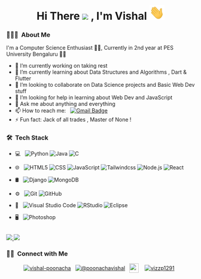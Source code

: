 <h1 align="Center">  Hi There <img src="https://media.giphy.com/media/WUlplcMpOCEmTGBtBW/giphy.gif" width="40px"> , I'm Vishal <img src="https://raw.githubusercontent.com/ABSphreak/ABSphreak/master/gifs/Hi.gif" width="40px" /> </h1>


<h3> 👨🏻‍💻 &nbsp;About Me </h3>

I'm a Computer Science Enthusiast  👨‍💻, Currently in 2nd year  at PES University Bengaluru 👨‍🎓

- 🔭 I’m currently working on taking rest  
- 🌱 I’m currently learning about Data Structures and Algorithms , Dart & Flutter
- 👯 I’m looking to collaborate on Data Science projects and Basic Web Dev stuff
- 🤔 I’m looking for help in learning about Web Dev and JavaScript 
- 💬 Ask me about anything and everything 
- 📫 How to reach me: &nbsp;&nbsp;[![Gmail Badge](https://img.shields.io/badge/-Gmail-c14438?style=flat-square&logo=Gmail&logoColor=white&link=mailto:shuklaraghav321.com)](mailto:vishalpoonacha007@gmail.com)
- ⚡ Fun fact: Jack of all trades , Master of None ! 

<h3> 🛠 &nbsp;Tech Stack</h3>

- 💻 &nbsp;
  ![Python](https://img.shields.io/badge/-Python-333333?style=flat&logo=python)
  ![Java](https://img.shields.io/badge/-Java-333333?style=flat&logo=Java&logoColor=007396)
  ![C](https://img.shields.io/badge/-C-333333?style=flat&logo=C%2B%2B&logoColor=00599C)
  
- 🌐 &nbsp;
  ![HTML5](https://img.shields.io/badge/-HTML5-333333?style=flat&logo=HTML5)
  ![CSS](https://img.shields.io/badge/-CSS-333333?style=flat&logo=CSS3&logoColor=1572B6)
  ![JavaScript](https://img.shields.io/badge/-JavaScript-333333?style=flat&logo=javascript)
  ![Tailwindcss](https://img.shields.io/badge/-Tailwindcss-333333?style=flat&logo=tailwindcss&logoColor=563D7C)
  ![Node.js](https://img.shields.io/badge/-Node.js-333333?style=flat&logo=node.js)
  ![React](https://img.shields.io/badge/-React-333333?style=flat&logo=react)
- 🛢 &nbsp;
  ![Django](https://img.shields.io/badge/-Django-333333?style=flat&logo=django)
  ![MongoDB](https://img.shields.io/badge/-MongoDB-333333?style=flat&logo=mongodb)
- ⚙️ &nbsp;
  ![Git](https://img.shields.io/badge/-Git-333333?style=flat&logo=git)
  ![GitHub](https://img.shields.io/badge/-GitHub-333333?style=flat&logo=github)
  
- 🔧 &nbsp;
  ![Visual Studio Code](https://img.shields.io/badge/-Visual%20Studio%20Code-333333?style=flat&logo=visual-studio-code&logoColor=007ACC)
  ![RStudio](https://img.shields.io/badge/-RStudio-333333?style=flat&logo=rstudio)
  ![Eclipse](https://img.shields.io/badge/-Eclipse-333333?style=flat&logo=eclipse-ide&logoColor=2C2255)
- 🖥 &nbsp;
  ![Photoshop](https://img.shields.io/badge/-Photoshop-333333?style=flat&logo=adobe-photoshop)
  

<br/>

<a href="https://github.com/vishalpoonacha">
  <img height="180em" src="https://github-readme-stats.vercel.app/api?username=vishalpoonacha&theme=buefy&show_icons=true" />
  <img height="180em" src="https://github-readme-stats.vercel.app/api/top-langs/?username=vishalpoonacha&theme=buefy&layout=compact" />
</a>

<br/>

<h3> 🤝🏻 &nbsp;Connect with Me </h3>

<p align="center">
<a href="https://www.linkedin.com/in/vishal-poonacha-a308851b1/" target="_blank"><img align="center" src="https://cdn.jsdelivr.net/npm/simple-icons@3.1.0/icons/linkedin.svg" alt="vishal-poonacha" height="25" width="25" /></a>&nbsp;&nbsp;
<a href="https://twitter.com/poonachavishal" target="_blank"><img align="center" src="https://cdn.jsdelivr.net/npm/simple-icons@3.0.1/icons/twitter.svg" alt="@poonachavishal" height="25" width="25" /></a>&nbsp;&nbsp;
<a href="https://dev.to/" target="_blank"><img align="center" src="https://cdn.jsdelivr.net/npm/simple-icons@3.0.1/icons/dev-dot-to.svg" alt="" height="25" width="25" /></a> &nbsp;&nbsp;
<a href="https://instagram.com/vizzp1291" target="_blank"><img align="center" src="https://cdn.jsdelivr.net/npm/simple-icons@3.0.1/icons/instagram.svg" alt="vizzp1291" height="25" width="25" /></a>&nbsp;&nbsp;
</p>
